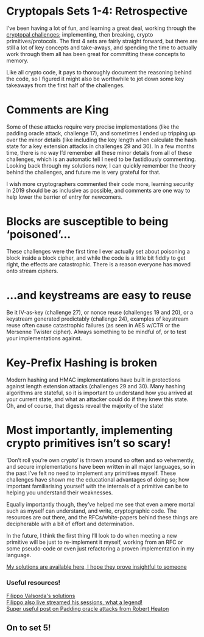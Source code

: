 # Cryptopals Sets 1-4: Retrospective

I’ve been having a lot of fun, and learning a great deal, working through the [cryptopal challenges](https://cryptopals.com/); implementing, then breaking, crypto primitives/protocols. The first 4 sets are fairly straight forward, but there are still a lot of key concepts and take-aways, and spending the time to actually work through them all has been great for committing these concepts to memory.

Like all crypto code, it pays to thoroughly document the reasoning behind the code, so I figured it might also be worthwhile to jot down some key takeaways from the first half of the challenges.

# Comments are King
Some of these attacks require very precise implementations (like the padding oracle attack, challenge 17), and sometimes I ended up tripping up over the minor details (like including the key length when calculate the hash state for a key extension attacks in challenges 29 and 30). In a few months time, there is no way I’d remember all these minor details from all of these challenges, which is an automatic tell I need to be fastidiously commenting. Looking back through my solutions now, I can quickly remember the theory behind the challenges, and future me is very grateful for that.

I wish more cryptographers commented their code more, learning security in 2019 should be as inclusive as possible, and comments are one way to help lower the barrier of entry for newcomers.

# Blocks are susceptible to being ‘poisoned’...
These challenges were the first time I ever actually set about poisoning a block inside a block cipher, and while the code is a little bit fiddly to get right, the effects are catastrophic. There is a reason everyone has moved onto stream ciphers.

# ...and keystreams are easy to reuse
Be it IV-as-key (challenge 27), or nonce reuse (challenges 19 and 20), or a keystream generated predictably (challenge 24), examples of keystream reuse often cause catastrophic failures (as seen in AES w/CTR or the Mersenne Twister cipher). Always something to be mindful of, or to test your implementations against.

# Key-Prefix Hashing is broken
Modern hashing and HMAC implementations have built in protections against length extension attacks (challenges 29 and 30). Many hashing algorithms are stateful, so it is important to understand how you arrived at your current state, and what an attacker could do if they knew this state. Oh, and of course, that digests reveal the majority of the state!

# Most importantly, implementing crypto primitives isn’t so scary!
‘Don’t roll you’re own crypto’ is thrown around so often and so vehemently, and secure implementations have been written in all major languages, so in the past I’ve felt no need to implement any primitives myself. These challenges have shown me the educational advantages of doing so; how important familiarising yourself with the internals of a primitive can be to helping you understand their weaknesses.

Equally importantly though, they’ve helped me see that even a mere mortal such as myself can understand, and write, cryptographic code. The resources are out there, and the RFCs/white-papers behind these things are decipherable with a bit of effort and determination. 

In the future, I think the first thing I’ll look to do when meeting a new primitive will be just to re-implement it myself, working from an RFC or some pseudo-code or even just refactoring a proven implementation in my language. 

[My solutions are available here, I hope they prove insightful to someone](https://github.com/sHesl/cryptopals)    

### Useful resources!
[Filippo Valsorda's solutions](https://github.com/FiloSottile/mostly-harmless/tree/master/cryptopals)    
[Filippo also live streamed his sessions, what a legend!](https://www.youtube.com/watch?v=eE_Tz6udUQU&t=16s)    
[Super useful post on Padding oracle attacks from Robert Heaton](https://robertheaton.com/2013/07/29/padding-oracle-attack/)    


## On to set 5!